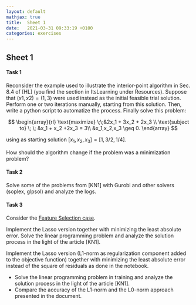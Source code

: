 ```yaml
---
layout: default
mathjax: true
title:  Sheet 1
date:   2021-03-31 09:33:19 +0100
categories: exercises 
---
```




## Sheet 1





#### Task 1

Reconsider the example used to illustrate the interior-point algorithm
in Sec. 8.4 of [HL] (you find the section in ItsLearning under
Resources). Suppose that $(x1, x2) = (1, 3)$ were used instead as the
initial feasible trial solution. Perform one or two iterations manually,
starting from this solution. Then, write a python script to automatize the process. Finally solve this problem:

$$
\begin{array}{rl}
\text{maximize} \;\;&2x_1 + 3x_2 + 2x_3 \\
\text{subject to} \; \; &x_1 + x_2 +2x_3 = 3\\
&x_1,x_2,x_3 \geq 0.
\end{array}
$$

using as starting solution $[x_1, x_2, x_3]=[1, 3/2, 1/4]$.

How should the algorithm change if the problem was a minimization problem?




#### Task 2

Solve some of the problems from [KN1] with Gurobi and other solvers
(soplex, glpsol) and analyze the logs.


#### Task 3

<!--
A person infected with Coronavirus is located at one node $p$ in a
network $G$ of social contacts and persons at risk who should avoid
being infected are located at nodes denoted by the set $S\subseteq
V\setminus{p}$. Let $u_{ij}$ be the effort required to avoid that
persons $i$ and $j$ from the network meet physically. The problem is
to determine the minimal effort required to block the physical contact
between persons in the network such that the infection does not reach
the persons at risk. How can you solve this problem in polynomial
time?
-->

Consider the [Feature Selection
case](https://colab.research.google.com/github/Gurobi/modeling-examples/blob/master/linear_regression/l0_regression.ipynb).

Implement the Lasso version together with minimizing the least absolute error. Solve the linear programming problem and analyze the solution process in the light of the article [KN1].

Implement the Lasso version (L1-norm as regularization component added to the objective function) together with minimizing the least absolute error instead of the square of residuals as done in the notebook. 

- Solve the linear programming problem in training and analyze the solution process in the light of the article [KN1]. 
- Compare the accuracy of the L1-norm and the L0-norm approach presented in the document.
